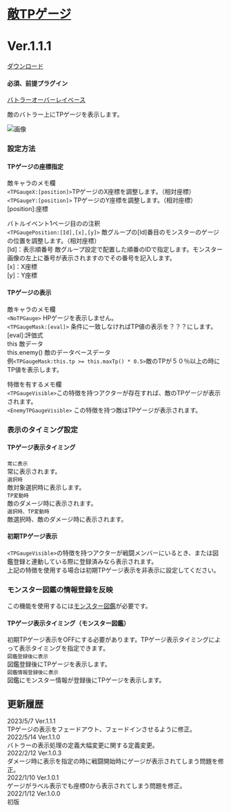 # [敵TPゲージ](https://raw.githubusercontent.com/nuun888/MZ/master/NUUN_EnemyTPGauge.js)
# Ver.1.1.1
[ダウンロード](https://raw.githubusercontent.com/nuun888/MZ/master/NUUN_EnemyTPGauge.js)
#### 必須、前提プラグイン
[バトラーオーバーレイベース](https://github.com/nuun888/MZ/blob/master/README/BattlerOverlayBase.md)  

敵のバトラー上にTPゲージを表示します。  

![画像](img/tpGauge1.png)  

### 設定方法

#### TPゲージの座標指定
敵キャラのメモ欄  
`<TPGaugeX:[position]>`TPゲージのX座標を調整します。（相対座標）  
`<TPGaugeY:[position]>` TPゲージのY座標を調整します。（相対座標）  
[position]:座標

バトルイベント1ページ目のの注釈  
`<TPGaugePosition:[Id],[x],[y]>` 敵グループの[Id]番目のモンスターのゲージの位置を調整します。（相対座標）  
[Id]：表示順番号  敵グループ設定で配置した順番のIDで指定します。モンスター画像の左上に番号が表示されますのでその番号を記入します。  
[x]：X座標  
[y]：Y座標  

#### TPゲージの表示
敵キャラのメモ欄  
`<NoTPGauge>` HPゲージを表示しません。  
`<TPGaugeMask:[eval]>` 条件に一致しなければTP値の表示を？？？にします。  
[eval]:評価式  
this 敵データ  
this.enemy() 敵のデータベースデータ  
例`<TPGaugeMask:this.tp >= this.maxTp() * 0.5>`敵のTPが５０％以上の時にTP値を表示します。  

特徴を有するメモ欄  
`<TPGaugeVisible>`この特徴を持つアクターが存在すれば、敵のTPゲージが表示されます。  
`<EnemyTPGaugeVisible>` この特徴を持つ敵はTPゲージが表示されます。  

### 表示のタイミング設定
#### TPゲージ表示タイミング
`常に表示`  
常に表示されます。  
`選択時`  
敵対象選択時に表示します。  
`TP変動時`   
敵のダメージ時に表示されます。  
`選択時、TP変動時`  
敵選択時、敵のダメージ時に表示されます。  

#### 初期TPゲージ表示
`<TPGaugeVisible>`の特徴を持つアクターが戦闘メンバーにいるとき、または図鑑登録と連動している際に登録済みなら表示されます。  
上記の特徴を使用する場合は初期TPゲージ表示を非表示に設定してください。  

### モンスター図鑑の情報登録を反映
この機能を使用するには[モンスター図鑑](https://raw.githubusercontent.com/nuun888/MZ/master/NUUN_EnemyBook.js)が必要です。
#### TPゲージ表示タイミング（モンスター図鑑）
初期TPゲージ表示をOFFにする必要があります。TPゲージ表示タイミングによって表示タイミングを指定できます。  
`図鑑登録後に表示`  
図鑑登録後にTPゲージを表示します。  
`図鑑情報登録後に表示`  
図鑑にモンスター情報が登録後にTPゲージを表示します。  

## 更新履歴
2023/5/7 Ver.1.1.1  
TPゲージの表示をフェードアウト、フェードインさせるように修正。  
2022/5/14 Ver.1.1.0  
バトラーの表示処理の定義大幅変更に関する定義変更。  
2022/2/12 Ver.1.0.3  
ダメージ時に表示を指定の時に戦闘開始時にゲージが表示されてしまう問題を修正。  
2022/1/10 Ver.1.0.1  
ゲージがラベル表示でも座標0から表示されてしまう問題を修正。  
2022/1/12 Ver.1.0.0  
初版  

